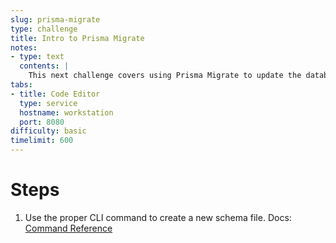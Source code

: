 ```yaml
---
slug: prisma-migrate
type: challenge
title: Intro to Prisma Migrate
notes:
- type: text
  contents: |
    This next challenge covers using Prisma Migrate to update the database from the Prisma Schema file.
tabs:
- title: Code Editor
  type: service
  hostname: workstation
  port: 8080
difficulty: basic
timelimit: 600
---
```

Steps
======
1. Use the proper CLI command to create a new schema file. Docs: [Command Reference](https://www.prisma.io/docs/reference/api-reference/command-reference)
